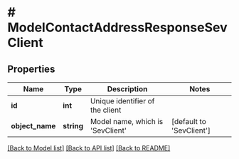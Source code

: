 # # ModelContactAddressResponseSevClient

## Properties

Name | Type | Description | Notes
------------ | ------------- | ------------- | -------------
**id** | **int** | Unique identifier of the client |
**object_name** | **string** | Model name, which is &#39;SevClient&#39; | [default to 'SevClient']

[[Back to Model list]](../../README.md#models) [[Back to API list]](../../README.md#endpoints) [[Back to README]](../../README.md)
